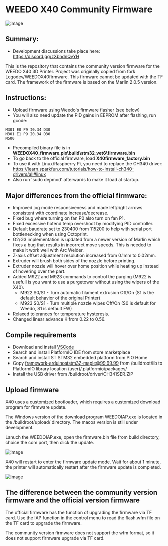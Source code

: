 # WEEDO X40 Community Firmware
![image](http://www.weedo.ltd/wp-content/uploads/2021/04/970x300-ABanner1.jpg)

## Summary:
- Development discussions take place here: https://discord.gg/zXbhdnQyYH

This is the repository that contains the community version firmware for the WEEDO X40 3D Printer.  Project was originally copied from fork Legodev/WEEDOX40firmware.  This firmware cannot be updated with the TF card.  The framework of the firmware is based on the Marlin 2.0.5 version. 

## Instructions:
- Upload firmware using Weedo's firmware flasher (see below)
- You will also need update the PID gains in EEPROM after flashing, run gcode:
```
M301 E0 P9 I0.34 D30
M301 E1 P9 I0.34 D30
M500
```
- Precompiled binary file is in **WEEDOX40_firmware\.pio\build\stm32_vet6\firmware.bin**
- To go back to the official firmware, load **X40firmware_factory.bin**
- To use it with Linux/Raspberry Pi, you need to replace the CH340 driver: https://learn.sparkfun.com/tutorials/how-to-install-ch340-drivers/all#linux
- Also run 'sudo depmod' afterwards to make it load at startup.

## Major differences from the official firmware:
- Improved jog mode responsiveness and made left/right arrows consistent with coordinate increase/decrease.
- Fixed bug where turning on fan P0 also turn on fan P1.
- Fixed excessive hotend temp overshoot by modifying PID controller.
- Default baudrate set to 230400 from 115200 to help with serial port bottlenecking when using Octoprint.
- G2/G3 implementation is updated from a newer version of Marlin which fixes a bug that results in incorrect move speeds.  This is needed to make it work well with Arc Welder.
- Z-axis offset adjustment resolution increased from 0.1mm to 0.02mm.
- Extruder will brush both sides of the nozzle before printing.
- Extruder nozzle will hover over home position while heating up instead of hovering over the part.
- Added M922 and M923 commands to control the purging (M922 is usefull is you want to use a purgetower without using the wipers of the X40).
    * M922 S0/S1 - Turn automatic filament extrusion Off/On (S1 is the default behavior of the original Printer)
    * M923 S0/S1 - Turn multiple nozzle wipes Off/On (S0 is default for Weedo, S1 is default FW) 
- Relaxed tolerances for temperature hysteresis.
- Changed linear advance K from 0.22 to 0.56.

## Compile requirements

- Download and install [VSCode](https://code.visualstudio.com/)
- Search and install PlatformIO IDE from store marketplace
- Search and install ST STM32 embedded platform from PIO Home
- Copy framework-arduinoststm32-maple@99.99.99 from /buildroot/lib to PlatformIO library location (user)/.platformio/packages/
- Install the USB driver from /buildroot/driver/CH341SER.ZIP

## Upload firmware

X40 uses a customized bootloader, which requires a customized download program for firmware update.  

The Windows version of the download program WEEDOIAP.exe is located in the /buildroot/upload/ directory. The macos version is still under development.

Lanuch the WEEDOIAP.exe, open the firmware.bin file from build directory, choice the com port, then click the update.

![image](http://www.weedo.ltd/wp-content/uploads/2021/04/weedoiap.png)

X40 will restart to enter the firmware update mode. Wait for about 1 minute, the printer will automatically restart after the firmware update is completed.

![image](http://www.weedo.ltd/wp-content/uploads/2021/04/iap.jpg)



## The difference between the community version firmware and the official version firmware

The official firmware has the function of upgrading the firmware via TF card. Use the IAP function in the control menu to read the flash.wfm file on the TF card to upgrade the firmware.

The community version firmware does not support the wfm format, so it does not support firmware upgrade via TF card.



